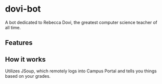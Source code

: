 # dovi-bot
A bot dedicated to Rebecca Dovi, the greatest computer science teacher of all time.

## Features

## How it works

Utilizes JSoup, which remotely logs into Campus Portal and tells you things based on your grades.
